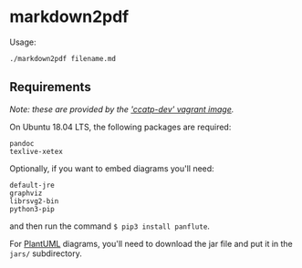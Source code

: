 # markdown2pdf

Usage:

```sh
./markdown2pdf filename.md
```

## Requirements

*Note: these are provided by the ['ccatp-dev' vagrant image](https://github.com/ccatp/os-images).*

On Ubuntu 18.04 LTS, the following packages are required:

```
pandoc
texlive-xetex
```

Optionally, if you want to embed diagrams you'll need:

```
default-jre
graphviz
librsvg2-bin
python3-pip
```

and then run the command `$ pip3 install panflute`.

For [PlantUML](https://plantuml.com) diagrams, you'll need to download
the jar file and put it in the `jars/` subdirectory.

